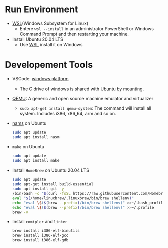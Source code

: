 # Run Environment
+ [WSL](https://docs.microsoft.com/en-us/windows/wsl/)(Windows Subsystem for Linux)
    - Entere `wsl --install` in an administrator PowerShell or Windows Command Prompt and then restarting your machine. 
+ Install Ubuntu 20.04 LTS
    + Use [WSL](https://docs.microsoft.com/en-us/windows/wsl/install) install it on Windows

# Developement Tools

+ VSCode: [windows platform](https://code.visualstudio.com/download)
    - The C drive of windows is shared with Ubuntu by mounting. 

+ [QEMU](https://www.qemu.org/): A generic and open source machine emulator and virtualizer
    - `sudo apt-get install qemu-system`: The command will install all system. Includes i386, x86_64, arm and so on.

+ [nams](https://en.wikipedia.org/wiki/Netwide_Assembler) on Ubuntu
    ```bash
    sudo apt update
    sudo apt install nasm
    ```
+ `make` on Ubuntu
    ```bash
    sudo apt update
    sudo apt install make
    ```
+ Install `HomeBrew` on Ubuntu 20.04 LTS
    ```bash
    sudo apt update
    sudo apt-get install build-essential
    sudo apt install git -y
    /bin/bash -c "$(curl -fsSL https://raw.githubusercontent.com/Homebrew/install/HEAD/install.sh)"
    eval "$(/home/linuxbrew/.linuxbrew/bin/brew shellenv)"
    echo "eval \$($(brew --prefix)/bin/brew shellenv)" >>~/.bash_profile
    echo "eval \$($(brew --prefix)/bin/brew shellenv)" >>~/.profile
    brew -v
    ```
+ Install `comipler` and `linker`
    ```bash
    brew install i386-elf-binutils
    brew install i386-elf-gcc
    brew install i386-elf-gdb
    ```